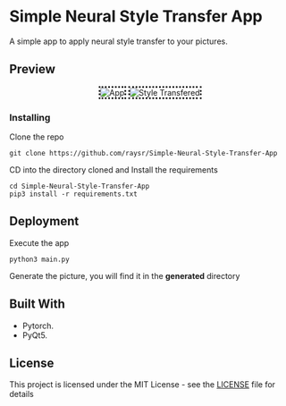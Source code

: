 # Simple Neural Style Transfer App
A simple app to apply neural style transfer to your pictures.



## Preview
 <div align="center">
      <img src="https://github.com/raysr/Simple-Neural-Style-Transfer-App/blob/master/assets/screen.png?raw=true" alt="App" style="border-style: dotted;border-color:##0a111c;"></img>
      <img src="https://github.com/raysr/Simple-Neural-Style-Transfer-App/blob/master/assets/puppy_gen.jpg?raw=true" alt="Style Transfered" style="border-style: dotted;border-color:##0a111c;"></img>
      </div>

### Installing

Clone the repo 
```
git clone https://github.com/raysr/Simple-Neural-Style-Transfer-App
```

CD into the directory cloned and Install the requirements
```
cd Simple-Neural-Style-Transfer-App
pip3 install -r requirements.txt
```

## Deployment
Execute the app
```
python3 main.py
```
Generate the picture, you will find it in the **generated** directory

## Built With

* Pytorch.
* PyQt5.


## License

This project is licensed under the MIT License - see the [LICENSE](LICENSE) file for details
